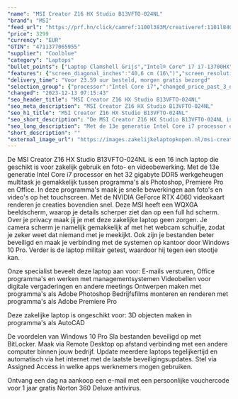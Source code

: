 ```yaml
---
"name": "MSI Creator Z16 HX Studio B13VFTO-024NL"
"brand": "MSI"
"feed_url": "https://prf.hn/click/camref:1100l383M/creativeref:1101l84031/destination:https%3A%2F%2Fwww.coolblue.nl%2Fproduct%2F924177"
"price": 3299
"currency": "EUR"
"GTIN": "4711377065955"
"supplier": "Coolblue"
"category": "Laptops"
"bullet_points": ["Laptop Clamshell Grijs","Intel® Core™ i7 i7-13700HX","40,6 cm (16\") Quad HD+ 2560 x 1600 Pixels","32 GB DDR5-SDRAM 5600 MHz 2 x 16 GB","2 TB SSD","NVIDIA GeForce RTX 4060 8 GB Intel® UHD Graphics","Wi-Fi 6E (802.11ax) Bluetooth 5.3","90 Wh 280 W","Windows 11 Pro"]
"features": {"screen_diagonal_inches":"40,6 cm (16\")","screen_resolution":"2560 x 1600 Pixels","processor_family":"Intel® Core™ i7","memory_size":"32 GB","memory_type":"DDR5-SDRAM","total_storage_space":"2 TB","graphics_card":"NVIDIA GeForce RTX 4060","graphics_memory_size":"8 GB","operating_system":"Windows 11 Pro","battery_capacity":"90 Wh","width":"359 mm","depth":"256 mm","height":"18,4 mm","weight":"2,35 kg"}
"delivery_time": "Voor 23.59 uur besteld, morgen gratis bezorgd"
"selection_group": {"processor":"Intel Core i7","changed_price_past_3_days":false,"product_family":"Creator"}
"changed": "2023-12-13 07:15:43"
"seo_header_title": "MSI Creator Z16 HX Studio B13VFTO-024NL"
"seo_meta_description": "MSI Creator Z16 HX Studio B13VFTO-024NL"
"seo_h1_title": "MSI Creator Z16 HX Studio B13VFTO-024NL"
"seo_short_description": "De MSI Creator Z16 HX Studio B13VFTO-024NL is een 16 inch laptop die geschikt is voor zakelijk gebruik en foto- en videobewerking."
"seo_long_description": "Met de 13e generatie Intel Core i7 processor en het 32 gigabyte DDR5 werkgeheugen multitask je gemakkelijk tussen programma's als Photoshop, Premiere Pro en Office. In deze programma's maak je snelle bewerkingen aan foto's en video's op het touchscreen. Met de NVIDIA GeForce RTX 4060 videokaart renderen je creaties bovendien snel. Deze MSI heeft een WQXGA beeldscherm, waarop je details scherper ziet dan op een full hd scherm. Over je privacy maak jij je met deze zakelijke laptop geen zorgen. Je camera scherm je namelijk gemakkelijk af met het webcam schuifje, zodat je zeker weet dat niemand met je meekijkt. Ook zijn je bestanden beter beveiligd en maak je verbinding met de systemen op kantoor door Windows 10 Pro. Verder is de laptop militair getest, waardoor hij tegen een stootje kan. \r\n\r\nOnze specialist beveelt deze laptop aan voor:\r\nE-mails versturen, Office programma's en werken met managementsystemen\r\nVideobellen voor digitale vergaderingen en andere meetings\r\nOntwerpen maken met programma's als Adobe Photoshop\r\nBedrijfsfilms monteren en renderen met programma's als Adobe Premiere Pro\r\n\r\n\r\nDeze zakelijke laptop is ongeschikt voor:\r\n3D objecten maken in programma's als AutoCAD \r\n\r\n\r\nDe voordelen van Windows 10 Pro\r\nSla bestanden beveiligd op met BitLocker. \r\nMaak via Remote Desktop op afstand verbinding met een andere computer binnen jouw bedrijf. \r\nUpdate meerdere laptops tegelijkertijd en automatisch via het internet met de laatste beveiligingsupdates. \r\nStel via Assigned Access in welke apps werknemers mogen gebruiken. \r\n\r\n \r\nOntvang een dag na aankoop een e-mail met een persoonlijke vouchercode voor 1 jaar gratis Norton 360 Deluxe antivirus."
"short_description": ""
"external_image_url": "https://images.zakelijkelaptopkopen.nl/msi-creator-z16-hx-studio-b13vfto-024nl.webp"
---
```


De MSI Creator Z16 HX Studio B13VFTO-024NL is een 16 inch laptop die geschikt is voor zakelijk gebruik en foto- en videobewerking. Met de 13e generatie Intel Core i7 processor en het 32 gigabyte DDR5 werkgeheugen multitask je gemakkelijk tussen programma's als Photoshop, Premiere Pro en Office. In deze programma's maak je snelle bewerkingen aan foto's en video's op het touchscreen. Met de NVIDIA GeForce RTX 4060 videokaart renderen je creaties bovendien snel. Deze MSI heeft een WQXGA beeldscherm, waarop je details scherper ziet dan op een full hd scherm. Over je privacy maak jij je met deze zakelijke laptop geen zorgen. Je camera scherm je namelijk gemakkelijk af met het webcam schuifje, zodat je zeker weet dat niemand met je meekijkt. Ook zijn je bestanden beter beveiligd en maak je verbinding met de systemen op kantoor door Windows 10 Pro. Verder is de laptop militair getest, waardoor hij tegen een stootje kan.

Onze specialist beveelt deze laptop aan voor:
E-mails versturen, Office programma's en werken met managementsystemen
Videobellen voor digitale vergaderingen en andere meetings
Ontwerpen maken met programma's als Adobe Photoshop
Bedrijfsfilms monteren en renderen met programma's als Adobe Premiere Pro


Deze zakelijke laptop is ongeschikt voor:
3D objecten maken in programma's als AutoCAD 


De voordelen van Windows 10 Pro
Sla bestanden beveiligd op met BitLocker.
Maak via Remote Desktop op afstand verbinding met een andere computer binnen jouw bedrijf.
Update meerdere laptops tegelijkertijd en automatisch via het internet met de laatste beveiligingsupdates.
Stel via Assigned Access in welke apps werknemers mogen gebruiken.

 
Ontvang een dag na aankoop een e-mail met een persoonlijke vouchercode voor 1 jaar gratis Norton 360 Deluxe antivirus.